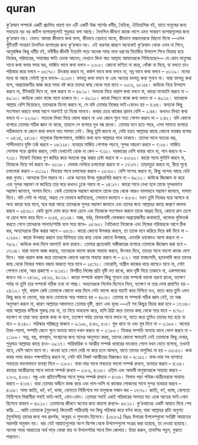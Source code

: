 # quran
কু’রআন সম্পর্কে একটি প্রচলিত ধারণা হল এটি একটি উচ্চ মার্গের ধর্মীয়, নৈতিক, ঐতিহাসিক বই, যাতে মানুষের জন্য সবচেয়ে বড় বড় জটিল ব্যাপারগুলোই শুধুমাত্র বলা আছে। দৈনন্দিন জীবনে কাজে লাগে এমন সাধারণ ব্যাপারগুলোর জন্য কু’রআন নয়। যেমন: আমরা কীভাবে কথা বলব, কীভাবে বেড়াতে যাবো, কীভাবে বাচ্চাদেরকে বিছানা দিবো —এসব খুঁটিনাটি সাধারণ দৈনন্দিন ব্যাপারের জন্য কু’রআন নয়। এই ধারণার কারণে অনেকেই কু’রআন থেকে এসব না শিখে, আনুষঙ্গিক কিছু ধর্মীয় বই, মনীষীর জীবনী ইত্যাদি পড়ে অনেক সময় নানা ধরণের বিতর্কিত উপদেশ শিখে বিভ্রান্ত হয়ে নিজের, পরিবারের, সমাজের ক্ষতি ডেকে আনেন; যেখানে কিনা স্বয়ং আল্লাহ আমাদেরকে শিখিয়েছেন—  যে কোন মানুষের সাথে কথা বলার সময় ভদ্র, মার্জিত ভাবে কথা বলবে – ২:৮৩। কোনো ভণিতা না করে, ধোঁকা না দিয়ে, যা বলতে চাও পরিস্কার করে বলবে – ৩৩:৭০। চিৎকার করবে না, কর্কশ ভাবে কথা বলবে না, নম্র ভাবে কথা বলবে – ৩১:১৯। মনের মধ্যে যা আছে সেটাই মুখে বলবে– ৩:১৬৭। ফালতু কথা বলবে না এবং অন্যের ফালতু কথা শুনবে না। যারা ফালতু কথা বলে, অপ্রয়োজনীয় কাজ করে সময় নষ্ট করে তাদের কাছ থেকে সরে যাবে – ২৩:৩, ২৮:৫৫। কাউকে নিয়ে উপহাস করবে না, টিটকারি দিবে না, ব্যঙ্গ করবে না – ৪৯:১০। অন্যকে নিয়ে খারাপ কথা বলবে না, কারো মানহানি করবে না – ৪৯:১০। কাউকে কোন বাজে নামে ডাকবে না। – ৪৯:১০। কারো পিছনে বাজে কথা বলবে না – ৪৯:১২। যাদেরকে আল্লাহ বেশি দিয়েছেন, তাদেরকে হিংসা করবে না, সে যদি তোমার নিজের ভাই-বোনও হয় – ৪:৫৪। অন্যকে কিছু সংশোধন করতে বলার আগে অবশ্যই তা নিজে মানবে। কথার চেয়ে কাজের প্রভাব বেশি – ২:৪৪। কখনও মিথ্যা কথা বলবে না – ২২:৩০। সত্যকে মিথ্যা দিয়ে ঘোলা করবে না এবং জেনে শুনে সত্য গোপন করবে না – ২:৪২। যদি কোনো ব্যপারে তোমার সঠিক জ্ঞান না থাকে, তাহলে সে ব্যপারে মুখ বন্ধ রাখো। তোমার মনে হতে পারে, এসব সামান্য ব্যপারে সঠিকভাবে না জেনে কথা বললে অত সমস্যা নেই। কিন্তু তুমি জানো না, সেটা হয়ত আল্লাহর কাছে কোনো ভয়ঙ্কর ব্যপার – ২৪:১৪, ২৪:১৬। মানুষকে বিচক্ষণভাবে, মার্জিত কথা বলে  আল্লাহর পথে ডাকবে। তাদের সাথে অত্যন্ত ভদ্র, শালীনভাবে যুক্তি তর্ক করবে – ১৬:১২৫। ব্যবহার  মার্জিত পোশাক পড়বে, সুন্দর আচরণ করবে – ৭:২৬। মার্জিত পোশাক পড়ে প্রার্থনা করবে, সেটা যেখানেই হোক না কেন – ৭:৩১। দরকারের বেশি খাবার খাবে না, পান করবে না – ৭:৩১। নিজেই নিজের গুণ জাহির করে অন্যকে মুগ্ধ করার চেষ্টা করবে না – ৫৩:৩২। কারো সাথে ফুটানি করবে না, নিজেকে নিয়ে গর্ব করবে না– ৩১:১৮। দেমাক দেখিয়ে চলাফেরা করবে না – ১৭:৩৭। তাড়াহুড়া করবে না, ধীরে সুস্থে চলাফেরা করবে – ৩১:১৯। বিনয়ের সাথে চলাফেরা করবে – ২৫:৬৩। বেশি সন্দেহ করবে না, কিছু সন্দেহ আছে যেটা করা গুনাহ। আন্দাজে ঢিল মারবে না। একে অন্যের উপর গুপ্তচরগিরি করবে না – ৪৯:১২। কাউকে জিজ্ঞেস না করে এবং সুন্দর সম্ভাষণ না জানিয়ে তার ঘরে কখনও ঢুকে পরবে না – ২৪:২৭। কারো সাথে দেখা হলে তাকে সুন্দরভাবে সম্ভাষণ জানাবে, সালাম দিবে। কেউ তোমাকে সম্ভাষণ জানালে তাকে তার থেকে আরও ভালভাবে সম্ভাষণ জানাবে, সালাম দিবে। যদি সেটা না পারো, অন্তত সে যেভাবে জানিয়েছে, সেভাবে জানাবে – ৪:৮৬। যখন তুমি নিজের ঘরে আসবে বা অন্য কারো ঘরে যাবে, ঘরে যারা আছে তাদেরকে সুন্দর সম্ভাষণ জানাবে এবং তাদের জন্য আল্লাহর কাছে কল্যাণ কামনা করবে – ২৪:৬১। কেউ ভুলে দোষ করে ক্ষমা চেলে এবং নিজেকে সংশোধন করলে তাকে আগ্রহ নিয়ে, কোনো রাগ চেপে না রেখে ক্ষমা করে দিবে – ৬:৫৪, ৩:১৩৪। অজ্ঞ, বর্বর, বিপথগামী লোকজন অপ্রয়োজনীয় কথাবার্তা, খামোখা যুক্তিতর্ক করতে গেলে তাদেরকে সালাম/শান্তি বলে সরে যাবে– ২৫:৬৩। নৈতিকতা  নিজেকে এবং নিজের পরিবারকে আগে ঠিক কর, অন্যদেরকে ঠিক করার আগে – ৬৬:৬। কারো কোনো উপকার করলে, তা তাকে মনে করিয়ে দিয়ে কষ্ট দিবে না – ২:২৬২। কারো উপকার করলে তার বিনিময়ে তার কাছ থেকে কোনো উপকার, এমনকি ধন্যবাদও আশা করবে না – ৭৬:৯। কাউকে কথা দিলে অবশ্যই কথা রাখবে। তোমার প্রত্যেকটা অঙ্গীকারের ব্যপারে তোমাকে জিজ্ঞেস করা হবে – ১৭:৩৪। যারা ভালো কাজ করছে, তাদেরকে ভালো কাজে সাহায্য করবে, উৎসাহ দিবে, তাদের সাথে ভালো কাজে যোগ দিবে। যারা খারাপ কাজ করে তাদেরকে কোনো ধরণের সাহায্য করবে না – ৫:২। যারা ফাজলেমি, ছ্যাবলামি করে তাদের কাছ থেকে নিজের সন্মান বজায় থাকতে সরে যাবে – ২৫:৭২। নোংরামি, অশ্লীল কাজের ধারে কাছেও যাবে না, সেটা গোপনে হোক, আর প্রকাশ্যে – ৬:১৫১। বিপরীত লিঙ্গের প্রতি দৃষ্টি নত রাখো, কাম দৃষ্টি নিয়ে তাকাবে না, একপলকের জন্যও নয় – ২৪:৩০, ২৪:৩১, ৪০:১৯। কারো সম্পর্কে খারাপ কিছু শুনলে তার সম্পর্কে ভালো ধারণা রাখো, যতক্ষণ পর্যন্ত না তুমি তার সম্পর্কে সঠিক তথ্য না পাচ্ছ। অন্যদেরকে নির্দোষ হিসেবে নিবে, যতক্ষণ না তার দোষ প্রমাণিত হয় – ২৪:১২। দুষ্ট, খারাপ কেউ তোমাকে কোনো খবর দিলে সেটা ভালো করে যাচাই করে নিশ্চিত হও, যাতে করে তুমি এমন কিছু করে না ফেলো, যার জন্য তোমাকে পরে পস্তাতে হয় – ৪৯:৬। তোমার যা সম্পর্কে সঠিক জ্ঞান নেই, তা অন্ধ অনুসরণ করবে না, কারণ আল্লাহর আদালতে তোমার দৃষ্টি, শ্রবণ এবং হৃদয় —এই সব কিছুর বিচার করা হবে – ১৭:৩৬। যারা আল্লাহর বাণীকে গুরুত্ব দেয় না, তা নিয়ে অবহেলা করে, হাসি ঠাট্টা করে তাদের কাছ থেকে সরে যাবে – ৬:৭০। যতক্ষণ না তারা অন্য প্রসঙ্গে কথা না বলে, ততক্ষণ পর্যন্ত তাদের সাথে বসবে না, যাতে করে তুমিও তাদের মত হয়ে না যাও – ৪:১৪০। পরিস্কার পরিচ্ছন্ন থাকবে – ৯:১০৮, ৪:৪৩, ৫:৬। ঘুষ খাবে না এবং ঘুষ দিবে না – ২:১৮৮। অন্যের টাকা-পয়সা, সম্পত্তি জেনে শুনে অন্যায় ভাবে দখল করবে না – ২:১৮৮। নিজের সম্পত্তি অন্যায় ভাবে ভোগ করবে না – ২:১৮৮। অন্ন, বস্ত্র, বাসস্থান, সংস্থানের জন্য যাদের আনুগত্য করছ, তাদের কোনো ক্ষমতাই নেই তোমাকে কিছু দেবার, শুধুমাত্র আল্লাহর কাছে চাও– ২৯:১৭। পারিবারিক ও আত্মীয় সম্পর্ক  খাবারের দাওয়াত পেলে যখন যেতে বলেছে, তখনই যাবে, বেশি আগে যাবে না। খাওয়া হয়ে গেলে দেরি না করে চলে আসবে, যাতে তাদের অসুবিধা না হয় – ৩৩:৫৩। কথা বলার সময় কারও পক্ষপাতিত্ব করবে না, সেটা যদি নিকট আত্মীয়ের বিরুদ্ধেও হয় – ৬:১৫২। বাবা-মার সব ব্যাপারে সবচেয়ে ভালোভাবে ব্যবস্থা নিবে – ২:৮৩। বাবা-মার সাথে সবচেয়ে ভালো সম্পর্ক রাখবে, ব্যবহার করবে – ৪:৩৬। কাছের আত্মীয়দের সাথে ভালো সম্পর্ক রাখবে – ২:৮৩, ৪:৩৬। এতিম এবং অভাবী মানুষদেরকে সাহায্য করবে – ২:৮৩, ৪:৩৬। বন্ধু এবং প্রতিবেশীদের সাথে সুন্দর সম্পর্ক রাখবে – ৪:৩৬। বিপদে পড়া পথিক-যাত্রীদেরকে সাহায্য করবে – ৪:৩৬। যারা তোমার অধীনে কাজ করে এবং দাস-দাসি বা কাজের লোকদের সাথে সুন্দর ব্যবহার করবে – ৪:৩৬। সাম্য  জাতি, ধর্ম, বর্ণ, ভাষা, যোগ্যতা নির্বিশেষে সব মানুষকে সন্মান কর – ১৭:৭০। জাতি, বর্ণ, ভাষা, যোগ্যতা নির্বিশেষে বিশ্বাসীরা সবাই ভাই-ভাই, বোন-বোন। তোমরা সবাই একই পরিবারের সদস্যর মত একে অন্যের ভাই-বোন হিসেবে থাকবে – ৪৯:১০। তোমাদের জীবনে অন্যের জন্য জায়গা রাখবে– ৫৮:১১। কু’রআনের একটি আয়াত দিয়ে শেষ করিঃ  … আমি তোমাকে (মুহম্মদ) কিতাবটি পাঠিয়েছি সব কিছু পরিস্কার করে বর্ণনা করে; যারা আল্লাহর প্রতি অনুগত (মুসলিম) তাদের জন্য পথ প্রদর্শক, অনুগ্রহ ও সুসংবাদ হিসেবে। (১৬:৮৯)  বিঃদ্রঃ উপরের উপদেশগুলো সংশ্লিষ্ট আয়াতের সরাসরি অনুবাদ নয়। বরং যেই আয়াতগুলোর অংশ বিশেষ থেকে উপদেশগুলো সংগ্রহ করা হয়েছে, তা দেওয়া হয়েছে। অনেক সময় আয়াতের অর্থ পড়ে বোঝা যায় না উপদেশটার সাথে মিল কোথায়। চিন্তা করুন, তাফসির পড়ুন, বুঝতে পারবেন।
